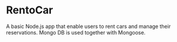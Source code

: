 # RentoCar
A basic Node.js app that enable users to rent cars and manage their reservations. Mongo DB is used together with Mongoose. 
